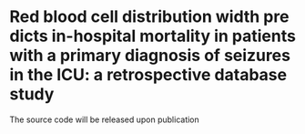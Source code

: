 # Red blood cell distribution width predicts in-hospital mortality in patients with a primary diagnosis of seizures in the ICU: a retrospective database study

The source code will be released upon publication
